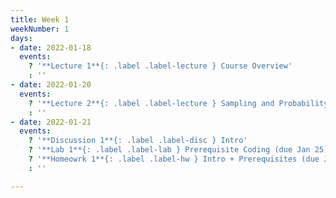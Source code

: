 ```yaml
---
title: Week 1
weekNumber: 1
days:
- date: 2022-01-18
  events:
    ? '**Lecture 1**{: .label .label-lecture } Course Overview'
    : ''
- date: 2022-01-20
  events:
    ? '**Lecture 2**{: .label .label-lecture } Sampling and Probability'
    : ''
- date: 2022-01-21
  events:
    ? '**Discussion 1**{: .label .label-disc } Intro'
    ? '**Lab 1**{: .label .label-lab } Prerequisite Coding (due Jan 25)'
    ? '**Homeowrk 1**{: .label .label-hw } Intro + Prerequisites (due Jan 27)'
    : ''

---
```

<!-- [Intro + Prerequisites](https://ds100.org/fa21/resources/assets/hw/hw1.pdf) -->
<!-- [Prerequisite Coding](https://data100.datahub.berkeley.edu/hub/user-redirect/git-pull?repo=https%3A%2F%2Fgithub.com%2FDS-100%2Ffa21&urlpath=lab%2Ftree%2Ffa21%2Flab%2Flab01%2F&branch=main) -->
